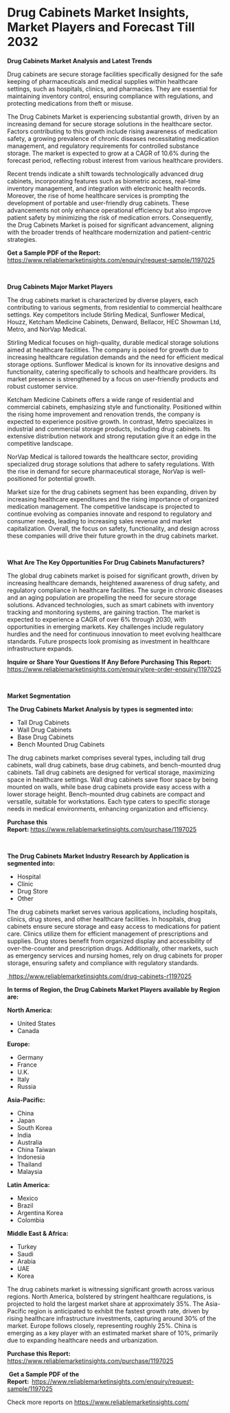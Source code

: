<p><h1>Drug Cabinets Market Insights, Market Players and Forecast Till 2032</h1></p><p><strong>Drug Cabinets Market Analysis and Latest Trends</strong></p>
<p><p>Drug cabinets are secure storage facilities specifically designed for the safe keeping of pharmaceuticals and medical supplies within healthcare settings, such as hospitals, clinics, and pharmacies. They are essential for maintaining inventory control, ensuring compliance with regulations, and protecting medications from theft or misuse. </p><p>The Drug Cabinets Market is experiencing substantial growth, driven by an increasing demand for secure storage solutions in the healthcare sector. Factors contributing to this growth include rising awareness of medication safety, a growing prevalence of chronic diseases necessitating medication management, and regulatory requirements for controlled substance storage. The market is expected to grow at a CAGR of 10.6% during the forecast period, reflecting robust interest from various healthcare providers.</p><p>Recent trends indicate a shift towards technologically advanced drug cabinets, incorporating features such as biometric access, real-time inventory management, and integration with electronic health records. Moreover, the rise of home healthcare services is prompting the development of portable and user-friendly drug cabinets. These advancements not only enhance operational efficiency but also improve patient safety by minimizing the risk of medication errors. Consequently, the Drug Cabinets Market is poised for significant advancement, aligning with the broader trends of healthcare modernization and patient-centric strategies.</p></p>
<p><strong>Get a Sample PDF of the Report:&nbsp;</strong> <a href="https://www.reliablemarketinsights.com/enquiry/request-sample/1197025?utm_campaign=3193&utm_medium=2&utm_source=Github&utm_content=ia&utm_term=04042025&utm_id=drug-cabinets">https://www.reliablemarketinsights.com/enquiry/request-sample/1197025</a></p>
<p>&nbsp;</p>
<p><strong>Drug Cabinets Major Market Players</strong></p>
<p><p>The drug cabinets market is characterized by diverse players, each contributing to various segments, from residential to commercial healthcare settings. Key competitors include Stirling Medical, Sunflower Medical, Houzz, Ketcham Medicine Cabinets, Denward, Bellacor, HEC Showman Ltd, Metro, and NorVap Medical.</p><p>Stirling Medical focuses on high-quality, durable medical storage solutions aimed at healthcare facilities. The company is poised for growth due to increasing healthcare regulation demands and the need for efficient medical storage options. Sunflower Medical is known for its innovative designs and functionality, catering specifically to schools and healthcare providers. Its market presence is strengthened by a focus on user-friendly products and robust customer service.</p><p>Ketcham Medicine Cabinets offers a wide range of residential and commercial cabinets, emphasizing style and functionality. Positioned within the rising home improvement and renovation trends, the company is expected to experience positive growth. In contrast, Metro specializes in industrial and commercial storage products, including drug cabinets. Its extensive distribution network and strong reputation give it an edge in the competitive landscape.</p><p>NorVap Medical is tailored towards the healthcare sector, providing specialized drug storage solutions that adhere to safety regulations. With the rise in demand for secure pharmaceutical storage, NorVap is well-positioned for potential growth.</p><p>Market size for the drug cabinets segment has been expanding, driven by increasing healthcare expenditures and the rising importance of organized medication management. The competitive landscape is projected to continue evolving as companies innovate and respond to regulatory and consumer needs, leading to increasing sales revenue and market capitalization. Overall, the focus on safety, functionality, and design across these companies will drive their future growth in the drug cabinets market.</p></p>
<p>&nbsp;</p>
<p><strong>What Are The Key Opportunities For Drug Cabinets Manufacturers?</strong></p>
<p><p>The global drug cabinets market is poised for significant growth, driven by increasing healthcare demands, heightened awareness of drug safety, and regulatory compliance in healthcare facilities. The surge in chronic diseases and an aging population are propelling the need for secure storage solutions. Advanced technologies, such as smart cabinets with inventory tracking and monitoring systems, are gaining traction. The market is expected to experience a CAGR of over 6% through 2030, with opportunities in emerging markets. Key challenges include regulatory hurdles and the need for continuous innovation to meet evolving healthcare standards. Future prospects look promising as investment in healthcare infrastructure expands.</p></p>
<p><strong>Inquire or Share Your Questions If Any Before Purchasing This Report:</strong> <a href="https://www.reliablemarketinsights.com/enquiry/pre-order-enquiry/1197025?utm_campaign=3193&utm_medium=2&utm_source=Github&utm_content=ia&utm_term=04042025&utm_id=drug-cabinets">https://www.reliablemarketinsights.com/enquiry/pre-order-enquiry/1197025</a></p>
<p>&nbsp;</p>
<p><strong>Market Segmentation</strong></p>
<p><strong>The Drug Cabinets Market Analysis by types is segmented into:</strong></p>
<p><ul><li>Tall Drug Cabinets</li><li>Wall Drug Cabinets</li><li>Base Drug Cabinets</li><li>Bench Mounted Drug Cabinets</li></ul></p>
<p><p>The drug cabinets market comprises several types, including tall drug cabinets, wall drug cabinets, base drug cabinets, and bench-mounted drug cabinets. Tall drug cabinets are designed for vertical storage, maximizing space in healthcare settings. Wall drug cabinets save floor space by being mounted on walls, while base drug cabinets provide easy access with a lower storage height. Bench-mounted drug cabinets are compact and versatile, suitable for workstations. Each type caters to specific storage needs in medical environments, enhancing organization and efficiency.</p></p>
<p><strong>Purchase this Report:&nbsp;</strong><a href="https://www.reliablemarketinsights.com/purchase/1197025?utm_campaign=3193&utm_medium=2&utm_source=Github&utm_content=ia&utm_term=04042025&utm_id=drug-cabinets">https://www.reliablemarketinsights.com/purchase/1197025</a></p>
<p>&nbsp;</p>
<p><strong>The Drug Cabinets Market Industry Research by Application is segmented into:</strong></p>
<p><ul><li>Hospital</li><li>Clinic</li><li>Drug Store</li><li>Other</li></ul></p>
<p><p>The drug cabinets market serves various applications, including hospitals, clinics, drug stores, and other healthcare facilities. In hospitals, drug cabinets ensure secure storage and easy access to medications for patient care. Clinics utilize them for efficient management of prescriptions and supplies. Drug stores benefit from organized display and accessibility of over-the-counter and prescription drugs. Additionally, other markets, such as emergency services and nursing homes, rely on drug cabinets for proper storage, ensuring safety and compliance with regulatory standards.</p></p>
<p><a href="https://www.reliablemarketinsights.com/drug-cabinets-r1197025?utm_campaign=3193&utm_medium=2&utm_source=Github&utm_content=ia&utm_term=04042025&utm_id=drug-cabinets">&nbsp;https://www.reliablemarketinsights.com/drug-cabinets-r1197025</a></p>
<p><strong>In terms of Region, the Drug Cabinets Market Players available by Region are:</strong></p>
<p>
    <p> <strong> North America: </strong>
        <ul>
            <li>United States</li>
            <li>Canada</li>
        </ul>
        </p> 
    <p> <strong> Europe: </strong>
        <ul>
            <li>Germany</li>
            <li>France</li>
            <li>U.K.</li>
            <li>Italy</li>
            <li>Russia</li>
        </ul>
        </p> 
    <p> <strong> Asia-Pacific: </strong>
        <ul>
            <li>China</li>
            <li>Japan</li>
            <li>South Korea</li>
            <li>India</li>
            <li>Australia</li>
            <li>China Taiwan</li>
            <li>Indonesia</li>
            <li>Thailand</li>
            <li>Malaysia</li>
        </ul>
        </p> 
    <p> <strong> Latin America: </strong>
        <ul>
            <li>Mexico</li>
            <li>Brazil</li>
            <li>Argentina Korea</li>
            <li>Colombia</li>
        </ul>
        </p> 
    <p> <strong> Middle East & Africa: </strong>
        <ul>
            <li>Turkey</li>
            <li>Saudi</li>
            <li>Arabia</li>
            <li>UAE</li>
            <li>Korea</li>
        </ul>
    </p>
    </p>
<p><p>The drug cabinets market is witnessing significant growth across various regions. North America, bolstered by stringent healthcare regulations, is projected to hold the largest market share at approximately 35%. The Asia-Pacific region is anticipated to exhibit the fastest growth rate, driven by rising healthcare infrastructure investments, capturing around 30% of the market. Europe follows closely, representing roughly 25%. China is emerging as a key player with an estimated market share of 10%, primarily due to expanding healthcare needs and urbanization.</p></p>
<p><strong>Purchase this Report: </strong><a href="https://www.reliablemarketinsights.com/purchase/1197025?utm_campaign=3193&utm_medium=2&utm_source=Github&utm_content=ia&utm_term=04042025&utm_id=drug-cabinets">https://www.reliablemarketinsights.com/purchase/1197025</a></p>
<p>&nbsp;<strong>Get a Sample PDF of the Report:&nbsp;&nbsp;</strong><a href="https://www.reliablemarketinsights.com/enquiry/request-sample/1197025?utm_campaign=3193&utm_medium=2&utm_source=Github&utm_content=ia&utm_term=04042025&utm_id=drug-cabinets">https://www.reliablemarketinsights.com/enquiry/request-sample/1197025</a></p>
<p><strong></strong></p>
<p>Check more reports on <a href="https://www.reliablemarketinsights.com/?utm_campaign=3193&utm_medium=2&utm_source=Github&utm_content=ia&utm_term=04042025&utm_id=drug-cabinets">https://www.reliablemarketinsights.com/</a></p>